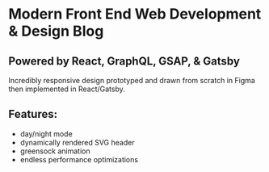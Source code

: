 # Modern Front End Web Development & Design Blog

## Powered by React, GraphQL, GSAP, & Gatsby

Incredibly responsive design prototyped and drawn from scratch in Figma then implemented in React/Gatsby.

## Features:

<ul>
<li>day/night mode</li>
<li>dynamically rendered SVG header</li>
<li>greensock animation</li>
<li>endless performance optimizations</li>
</ul>
